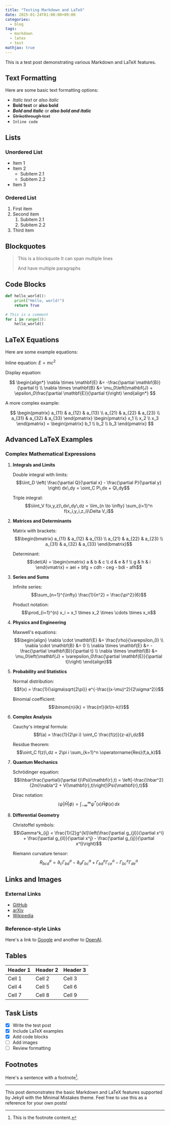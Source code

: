 ```yaml
---
title: "Testing Markdown and LaTeX"
date: 2025-01-24T01:00:00+09:00
categories:
  - blog
tags:
  - markdown
  - latex
  - test
mathjax: true
---
```


This is a test post demonstrating various Markdown and LaTeX features.

## Text Formatting

Here are some basic text formatting options:
- *Italic text* or _also italic_
- **Bold text** or __also bold__
- ***Bold and italic*** or ___also bold and italic___
- ~~Strikethrough text~~
- `Inline code`

## Lists

### Unordered List
* Item 1
* Item 2
  * Subitem 2.1
  * Subitem 2.2
* Item 3

### Ordered List
1. First item
2. Second item
   1. Subitem 2.1
   2. Subitem 2.2
3. Third item

## Blockquotes

> This is a blockquote
> It can span multiple lines
>
> And have multiple paragraphs

## Code Blocks

```python
def hello_world():
    print("Hello, world!")
    return True

# This is a comment
for i in range(3):
    hello_world()
```

## LaTeX Equations

Here are some example equations:

Inline equation: $E = mc^2$

Display equation:

$$
\begin{align*}
\nabla \times \mathbf{E} &= -\frac{\partial \mathbf{B}}{\partial t} \\
\nabla \times \mathbf{B} &= \mu_0\left(\mathbf{J} + \epsilon_0\frac{\partial \mathbf{E}}{\partial t}\right)
\end{align*}
$$

A more complex example:

$$
\begin{pmatrix}
a_{11} & a_{12} & a_{13} \\
a_{21} & a_{22} & a_{23} \\
a_{31} & a_{32} & a_{33}
\end{pmatrix}
\begin{pmatrix}
x_1 \\
x_2 \\
x_3
\end{pmatrix} =
\begin{pmatrix}
b_1 \\
b_2 \\
b_3
\end{pmatrix}
$$

## Advanced LaTeX Examples

### Complex Mathematical Expressions

1. **Integrals and Limits**
   
   Double integral with limits:
   $$\iint_D \left( \frac{\partial Q}{\partial x} - \frac{\partial P}{\partial y} \right) dx\,dy = \oint_C P\,dx + Q\,dy$$

   Triple integral:
   $$\iiint_V f(x,y,z)\,dx\,dy\,dz = \lim_{n \to \infty} \sum_{i=1}^n f(x_i,y_i,z_i)\Delta V_i$$

2. **Matrices and Determinants**
   
   Matrix with brackets:
   $$\begin{bmatrix} 
   a_{11} & a_{12} & a_{13} \\
   a_{21} & a_{22} & a_{23} \\
   a_{31} & a_{32} & a_{33}
   \end{bmatrix}$$

   Determinant:
   $$\det(A) = \begin{vmatrix}
   a & b & c \\
   d & e & f \\
   g & h & i
   \end{vmatrix} = aei + bfg + cdh - ceg - bdi - afh$$

3. **Series and Sums**
   
   Infinite series:
   $$\sum_{n=1}^{\infty} \frac{1}{n^2} = \frac{\pi^2}{6}$$

   Product notation:
   $$\prod_{i=1}^{n} x_i = x_1 \times x_2 \times \cdots \times x_n$$

4. **Physics and Engineering**
   
   Maxwell's equations:
   $$\begin{align}
   \nabla \cdot \mathbf{E} &= \frac{\rho}{\varepsilon_0} \\
   \nabla \cdot \mathbf{B} &= 0 \\
   \nabla \times \mathbf{E} &= -\frac{\partial \mathbf{B}}{\partial t} \\
   \nabla \times \mathbf{B} &= \mu_0\left(\mathbf{J} + \varepsilon_0\frac{\partial \mathbf{E}}{\partial t}\right)
   \end{align}$$

5. **Probability and Statistics**
   
   Normal distribution:
   $$f(x) = \frac{1}{\sigma\sqrt{2\pi}} e^{-\frac{(x-\mu)^2}{2\sigma^2}}$$

   Binomial coefficient:
   $$\binom{n}{k} = \frac{n!}{k!(n-k)!}$$

6. **Complex Analysis**
   
   Cauchy's integral formula:
   $$f(a) = \frac{1}{2\pi i} \oint_C \frac{f(z)}{z-a}\,dz$$

   Residue theorem:
   $$\oint_C f(z)\,dz = 2\pi i \sum_{k=1}^n \operatorname{Res}(f,a_k)$$

7. **Quantum Mechanics**
   
   Schrödinger equation:
   $$i\hbar\frac{\partial}{\partial t}\Psi(\mathbf{r},t) = \left[-\frac{\hbar^2}{2m}\nabla^2 + V(\mathbf{r},t)\right]\Psi(\mathbf{r},t)$$

   Dirac notation:
   $$\langle\psi|\hat{H}|\phi\rangle = \int_{-\infty}^{\infty} \psi^*(x)\hat{H}\phi(x)\,dx$$

8. **Differential Geometry**
   
   Christoffel symbols:
   $$\Gamma^k_{ij} = \frac{1}{2}g^{kl}\left(\frac{\partial g_{jl}}{\partial x^i} + \frac{\partial g_{il}}{\partial x^j} - \frac{\partial g_{ij}}{\partial x^l}\right)$$

   Riemann curvature tensor:
   $$R^a_{bcd} = \partial_c\Gamma^a_{bd} - \partial_d\Gamma^a_{bc} + \Gamma^e_{bd}\Gamma^a_{ce} - \Gamma^e_{bc}\Gamma^a_{de}$$

## Links and Images

### External Links
- [GitHub](https://github.com)
- [arXiv](https://arxiv.org)
- [Wikipedia](https://wikipedia.org)

### Reference-style Links
Here's a link to [Google][1] and another to [OpenAI][2].

[1]: https://google.com
[2]: https://openai.com

## Tables

| Header 1 | Header 2 | Header 3 |
|----------|----------|----------|
| Cell 1   | Cell 2   | Cell 3   |
| Cell 4   | Cell 5   | Cell 6   |
| Cell 7   | Cell 8   | Cell 9   |

## Task Lists

- [x] Write the test post
- [x] Include LaTeX examples
- [x] Add code blocks
- [ ] Add images
- [ ] Review formatting

## Footnotes

Here's a sentence with a footnote[^1].

[^1]: This is the footnote content.

---

This post demonstrates the basic Markdown and LaTeX features supported by Jekyll with the Minimal Mistakes theme. Feel free to use this as a reference for your own posts!
